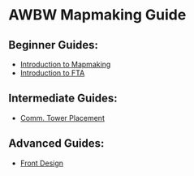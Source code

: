 # AWBW Mapmaking Guide

## Beginner Guides:

- [Introduction to Mapmaking](beginner/introduction_to_mapmaking.md)
- [Introduction to FTA](beginner/introduction_to_fta.md)

## Intermediate Guides:

- [Comm. Tower Placement](intermediate/introduction_to_mapmaking.md)

## Advanced Guides:

- [Front Design](advanced/introduction_to_mapmaking.md)